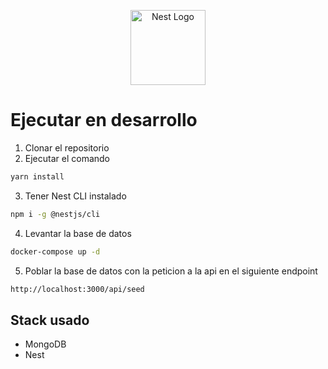 <p align="center">
  <a href="http://nestjs.com/" target="blank"><img src="https://nestjs.com/img/logo-small.svg" width="120" alt="Nest Logo" /></a>
</p>

# Ejecutar en desarrollo

1. Clonar el repositorio 
2. Ejecutar el comando
```bash
yarn install
```
3. Tener Nest CLI instalado
```bash
npm i -g @nestjs/cli
```
4. Levantar la base de datos
```bash
docker-compose up -d
```

5. Poblar la base de datos con la peticion a la api en el siguiente endpoint
```bash
http://localhost:3000/api/seed
```

## Stack usado
* MongoDB
* Nest